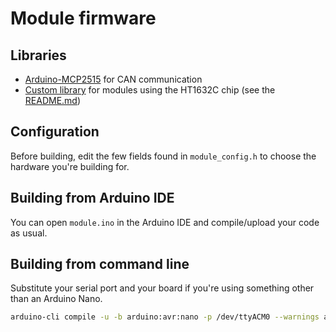# Module firmware

## Libraries

- [Arduino-MCP2515][mcp2515] for CAN communication
- [Custom library][ht1632c_bitbang] for modules using the HT1632C chip (see the [README.md][ht1632c_readme])

## Configuration

Before building, edit the few fields found in `module_config.h` to choose the hardware you're building for.

## Building from Arduino IDE

You can open `module.ino` in the Arduino IDE and compile/upload your code as usual.

## Building from command line

Substitute your serial port and your board if you're using something other than an Arduino Nano.

```sh
arduino-cli compile -u -b arduino:avr:nano -p /dev/ttyACM0 --warnings all
```

[mcp2515]: https://github.com/autowp/arduino-mcp2515
[ht1632c_bitbang]: ../arduino-libraries/ht1632c_bitbang
[ht1632c_readme]: ../arduino-libraries/ht1632c_bitbang/README.md
